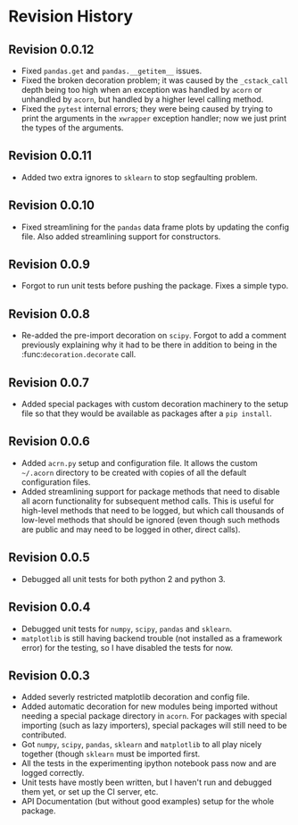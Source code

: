# Revision History

## Revision 0.0.12

- Fixed `pandas.get` and `pandas.__getitem__` issues.
- Fixed the broken decoration problem; it was caused by the `_cstack_call` depth being too high when an exception was handled by `acorn` or unhandled by `acorn`, but handled by a higher level calling method.
- Fixed the `pytest` internal errors; they were being caused by trying to print the arguments in the `xwrapper` exception handler; now we just print the types of the arguments.

## Revision 0.0.11

- Added two extra ignores to `sklearn` to stop segfaulting problem.

## Revision 0.0.10

- Fixed streamlining for the `pandas` data frame plots by updating the config file. Also added streamlining support for constructors.

## Revision 0.0.9

- Forgot to run unit tests before pushing the package. Fixes a simple typo.

## Revision 0.0.8

- Re-added the pre-import decoration on `scipy`. Forgot to add a comment previously explaining why it had to be there in addition to being in the :func:`decoration.decorate` call.

## Revision 0.0.7

- Added special packages with custom decoration machinery to the setup file so that they would be available as packages after a `pip install`.

## Revision 0.0.6

- Added `acrn.py` setup and configuration file. It allows the custom `~/.acorn` directory to be created with copies of all the default configuration files.
- Added streamlining support for package methods that need to disable all acorn functionality for subsequent method calls. This is useful for high-level methods that need to be logged, but which call thousands of low-level methods that should be ignored (even though such methods are public and may need to be logged in other, direct calls).

## Revision 0.0.5

- Debugged all unit tests for both python 2 and python 3.

## Revision 0.0.4

- Debugged unit tests for `numpy`, `scipy`, `pandas` and `sklearn`.
- `matplotlib` is still having backend trouble (not installed as a framework error) for the testing, so I have disabled the tests for now.

## Revision 0.0.3

- Added severly restricted matplotlib decoration and config file.
- Added automatic decoration for new modules being imported without needing a special package directory in `acorn`. For packages with special importing (such as lazy importers), special packages will still need to be contributed.
- Got `numpy`, `scipy`, `pandas`, `sklearn` and `matplotlib` to all play nicely together (though `sklearn` must be imported first.
- All the tests in the experimenting ipython notebook pass now and are logged correctly.
- Unit tests have mostly been written, but I haven't run and debugged them yet, or set up the CI server, etc.
- API Documentation (but without good examples) setup for the whole package.